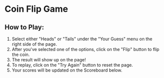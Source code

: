 # Coin Flip Game

## How to Play:

1. Select either "Heads" or "Tails" under the "Your Guess" menu on the right side of the page.
2. After you've selected one of the options, click on the "Flip" button to flip the coin.
3. The result will show up on the page!
4. To replay, click on the "Try Again" button to reset the page.
5. Your scores will be updated on the Scoreboard below.